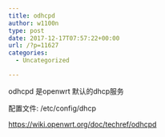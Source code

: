 ```yaml
---
title: odhcpd
author: w1100n
type: post
date: 2017-12-17T07:57:22+00:00
url: /?p=11627
categories:
  - Uncategorized

---
```

odhcpd 是openwrt 默认的dhcp服务
  
配置文件: /etc/config/dhcp

https://wiki.openwrt.org/doc/techref/odhcpd